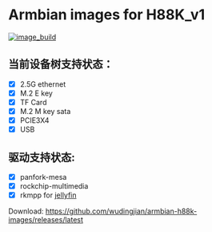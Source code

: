# Armbian images for H88K_v1
[![image_build](https://github.com/amazingfate/armbian-h88k-images/workflows/Build/badge.svg)](https://github.com/amazingfate/armbian-h88k-images/actions/workflows/build.yml)

## 当前设备树支持状态：
 - [x] 2.5G ethernet
 - [x] M.2 E key
 - [x] TF Card
 - [x] M.2 M key sata
 - [x] PCIE3X4
 - [x] USB
 ## 驱动支持状态:
 - [x] panfork-mesa
 - [x] rockchip-multimedia
 - [x] rkmpp for [jellyfin](https://jellyfin.org/docs/general/administration/hardware-acceleration/rockchip/#speed-and-quality)

Download: https://github.com/wudingjian/armbian-h88k-images/releases/latest
